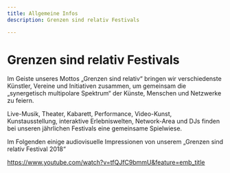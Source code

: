 ```yaml
---
title: Allgemeine Infos
description: Grenzen sind relativ Festivals

---
```

# Grenzen sind relativ Festivals

Im Geiste unseres Mottos „Grenzen sind relativ“ bringen wir  verschiedenste Künstler, Vereine und Initiativen zusammen, um gemeinsam  die „synergetisch multipolare Spektrum“ der Künste, Menschen und  Netzwerke zu feiern.

Live-Musik, Theater, Kabarett, Performance, Video-Kunst,  Kunstausstellung, interaktive Erlebniswelten, Network-Area und DJs  finden bei unseren jährlichen Festivals eine gemeinsame Spielwiese.

Im Folgenden einige audiovisuelle Impressionen von unserem „Grenzen sind relativ Festival 2018“

https://www.youtube.com/watch?v=tfQJfC9bmmU&feature=emb_title
